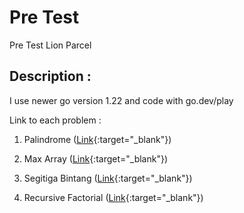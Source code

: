 # Pre Test
Pre Test Lion Parcel

## Description :
I use newer go version 1.22 and code with go.dev/play

Link to each problem :

1. Palindrome ([Link](https://go.dev/play/p/EldV8t9JWnY){:target="_blank"})

2. Max Array ([Link](https://go.dev/play/p/XDIW3qhmbg8){:target="_blank"})

3. Segitiga Bintang ([Link](https://go.dev/play/p/dfFI0dBjHhP){:target="_blank"})

4. Recursive Factorial ([Link](https://go.dev/play/p/yenn73P7wv6){:target="_blank"})

